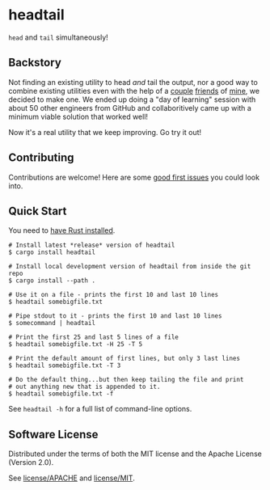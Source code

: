 # headtail

`head` and `tail` simultaneously!

## Backstory

Not finding an existing utility to head _and_ tail the output, nor a good way to combine existing utilities even with the help of a [couple](https://github.com/jorendorff) [friends](https://github.com/bensherman) of [mine](https://github.com/CleanCut), we decided to make one. We ended up doing a "day of learning" session with about 50 other engineers from GitHub and collaboritively came up with a minimum viable solution that worked well!

Now it's a real utility that we keep improving. Go try it out!

## Contributing

Contributions are welcome! Here are some [good first issues](https://github.com/CleanCut/headtail/issues?q=is%3Aissue+is%3Aopen+label%3A%22good+first+issue%22) you could look into.

## Quick Start

You need to [have Rust installed](https://www.rust-lang.org/tools/install).

```shell
# Install latest *release* version of headtail
$ cargo install headtail

# Install local development version of headtail from inside the git repo
$ cargo install --path .
```

```
# Use it on a file - prints the first 10 and last 10 lines
$ headtail somebigfile.txt

# Pipe stdout to it - prints the first 10 and last 10 lines
$ somecommand | headtail

# Print the first 25 and last 5 lines of a file
$ headtail somebigfile.txt -H 25 -T 5

# Print the default amount of first lines, but only 3 last lines
$ headtail somebigfile.txt -T 3

# Do the default thing...but then keep tailing the file and print
# out anything new that is appended to it.
$ headtail somebigfile.txt -f
```

See `headtail -h` for a full list of command-line options.

## Software License

Distributed under the terms of both the MIT license and the Apache License (Version 2.0).

See [license/APACHE](license/APACHE) and [license/MIT](license/MIT).
